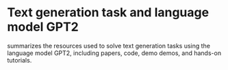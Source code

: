 # Text generation task and language model GPT2
 summarizes the resources used to solve text generation tasks using the language model GPT2, including papers, code, demo demos, and hands-on tutorials. 
